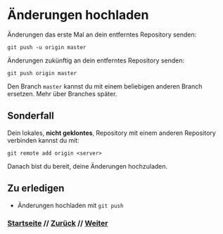 # Änderungen hochladen
Änderungen das erste Mal an dein entferntes Repository senden:

```
git push -u origin master
```

Änderungen zukünftig an dein entferntes Repository senden:

```
git push origin master
```

Den Branch `master` kannst du mit einem beliebigen anderen Branch ersetzen. Mehr über Branches später. 

## Sonderfall

Dein lokales, **nicht geklontes**, Repository mit einem anderen Repository verbinden kannst du mit:

```
git remote add origin <server>
```

Danach bist du bereit, deine Änderungen hochzuladen.

## Zu erledigen
- Änderungen hochladen mit `git push`

### [Startseite](index.md) // [Zurück](commit.md) // [Weiter](clone.md)
